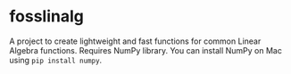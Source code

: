 # fosslinalg
A project to create lightweight and fast functions for common Linear Algebra functions.
Requires NumPy library. You can install NumPy on Mac using `pip install numpy`.